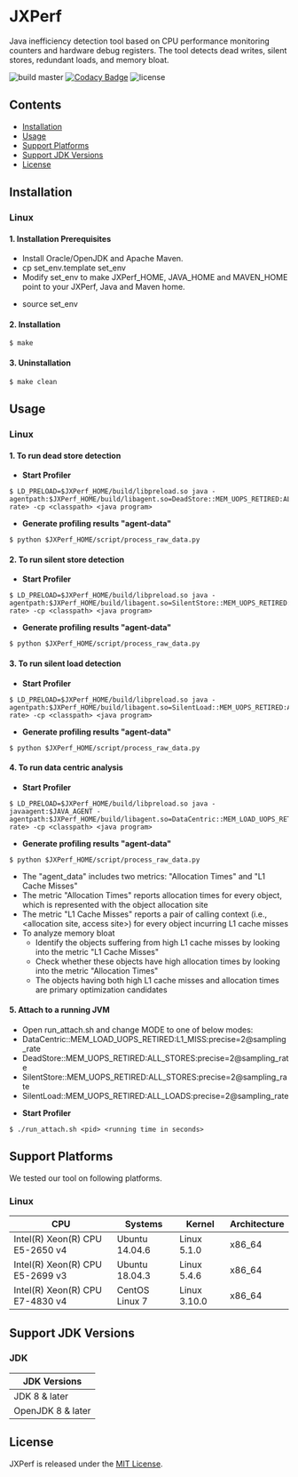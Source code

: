 # JXPerf

Java inefficiency detection tool based on CPU performance monitoring counters and hardware debug registers. The tool detects dead writes, silent stores, redundant loads, and memory bloat.

![build master](https://github.com/Xuhpclab/jxperf/workflows/build%20master/badge.svg)
[![Codacy Badge](https://api.codacy.com/project/badge/Grade/42f3be52e8a04bd19f3be986f660600e)](https://app.codacy.com/gh/Xuhpclab/jxperf?utm_source=github.com&utm_medium=referral&utm_content=Xuhpclab/jxperf&utm_campaign=Badge_Grade_Dashboard)
![license](https://img.shields.io/github/license/Xuhpclab/jxperf)

## Contents

-   [Installation](#installation)
-   [Usage](#usage)
-   [Support Platforms](#support-platforms)
-   [Support JDK Versions](#support-jdk-versions)
-   [License](#license)

## Installation

### Linux

#### 1. Installation Prerequisites

-   Install Oracle/OpenJDK and Apache Maven.
-   cp set_env.template set_env
-   Modify set_env to make JXPerf_HOME, JAVA_HOME and MAVEN_HOME point to your JXPerf, Java and Maven home.
* source set_env

#### 2. Installation
```console
$ make
```

#### 3. Uninstallation
```console
$ make clean
```

## Usage

### Linux

#### 1. To run dead store detection
-   **Start Profiler**
```console
$ LD_PRELOAD=$JXPerf_HOME/build/libpreload.so java -agentpath:$JXPerf_HOME/build/libagent.so=DeadStore::MEM_UOPS_RETIRED:ALL_STORES:precise=2@<sampling rate> -cp <classpath> <java program>
```
-   **Generate profiling results "agent-data"**
```console
$ python $JXPerf_HOME/script/process_raw_data.py
```

#### 2. To run silent store detection
* **Start Profiler**
```console
$ LD_PRELOAD=$JXPerf_HOME/build/libpreload.so java -agentpath:$JXPerf_HOME/build/libagent.so=SilentStore::MEM_UOPS_RETIRED:ALL_STORES:precise=2@<sampling rate> -cp <classpath> <java program>
```
* **Generate profiling results "agent-data"**
```console
$ python $JXPerf_HOME/script/process_raw_data.py
```

#### 3. To run silent load detection
* **Start Profiler**
```console
$ LD_PRELOAD=$JXPerf_HOME/build/libpreload.so java -agentpath:$JXPerf_HOME/build/libagent.so=SilentLoad::MEM_UOPS_RETIRED:ALL_LOADS:precise=2@<sampling rate> -cp <classpath> <java program>
```
* **Generate profiling results "agent-data"**
```console
$ python $JXPerf_HOME/script/process_raw_data.py
```

#### 4. To run data centric analysis
* **Start Profiler**
```console
$ LD_PRELOAD=$JXPerf_HOME/build/libpreload.so java -javaagent:$JAVA_AGENT -agentpath:$JXPerf_HOME/build/libagent.so=DataCentric::MEM_LOAD_UOPS_RETIRED:L1_MISS:precise=2@<sampling rate> -cp <classpath> <java program>
```
* **Generate profiling results "agent-data"**
```console
$ python $JXPerf_HOME/script/process_raw_data.py
```
-   The "agent_data" includes two metrics: "Allocation Times" and "L1 Cache Misses"
  - The metric "Allocation Times" reports allocation times for every object, which is represented with the object allocation site
  - The metric "L1 Cache Misses" reports a pair of calling context (i.e., <allocation site, access site>) for every object incurring L1 cache misses
  - To analyze memory bloat
    - Identify the objects suffering from high L1 cache misses by looking into the metric "L1 Cache Misses"
    - Check whether these objects have high allocation times by looking into the metric "Allocation Times"
    - The objects having both high L1 cache misses and allocation times are primary optimization candidates

#### 5. Attach to a running JVM
-   Open run_attach.sh and change MODE to one of below modes:
  - DataCentric::MEM_LOAD_UOPS_RETIRED:L1_MISS:precise=2@sampling_rate
  - DeadStore::MEM_UOPS_RETIRED:ALL_STORES:precise=2@sampling_rate
  - SilentStore::MEM_UOPS_RETIRED:ALL_STORES:precise=2@sampling_rate
  - SilentLoad::MEM_UOPS_RETIRED:ALL_LOADS:precise=2@sampling_rate
* **Start Profiler**
```console
$ ./run_attach.sh <pid> <running time in seconds>
```

## Support Platforms

We tested our tool on following platforms.

### Linux

| CPU                               | Systems           | Kernel         | Architecture |
|-----------------------------------|-------------------|----------------|--------------|
| Intel(R) Xeon(R) CPU E5-2650 v4   | Ubuntu 14.04.6    | Linux 5.1.0    | x86_64       |
| Intel(R) Xeon(R) CPU E5-2699 v3   | Ubuntu 18.04.3    | Linux 5.4.6    | x86_64       |
| Intel(R) Xeon(R) CPU E7-4830 v4   | CentOS Linux 7    | Linux 3.10.0   | x86_64       |

## Support JDK Versions

### JDK

| JDK Versions          |
|-----------------------|
| JDK 8 & later         |
| OpenJDK 8 & later     |

## License

JXPerf is released under the [MIT License](http://www.opensource.org/licenses/MIT).
